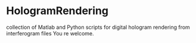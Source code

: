 # HologramRendering
collection of Matlab and Python scripts for digital hologram rendering from interferogram files
You re welcome.

